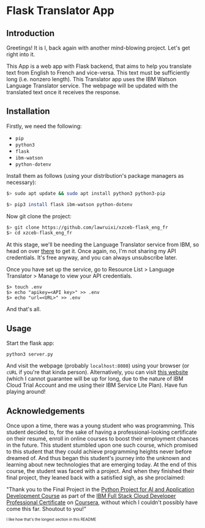 # Flask Translator App

## Introduction
Greetings! It is I, back again with another mind-blowing project. Let's get right into it.

This App is a web app with Flask backend, that aims to help you translate text from English to French and vice-versa. This text must be sufficiently long (i.e. nonzero length). This Translator app uses the IBM Watson Language Translator service. The webpage will be updated with the translated text once it receives the response.

## Installation
Firstly, we need the following:

- `pip`
- `python3`
- `flask`
- `ibm-watson`
- `python-dotenv`

Install them as follows (using your distribution's package managers as necessary):
```bash
$> sudo apt update && sudo apt install python3 python3-pip
```
```bash
$> pip3 install flask ibm-watson python-dotenv
```

Now git clone the project:
```bash
$> git clone https://github.com/lawruixi/xzceb-flask_eng_fr
$> cd xzceb-flask_eng_fr
```

At this stage, we'll be needing the Language Translator service from IBM, so head on over [there](https://cloud.ibm.com/catalog/services/language-translator) to get it. Once again, no, I'm not sharing my API credentials. It's free anyway, and you can always unsubscribe later. 

Once you have set up the service, go to Resource List > Language Translator > Manage to view your API credentials.
```
$> touch .env
$> echo "apikey=<API key>" >> .env
$> echo "url=<URL>" >> .env
```

And that's all.

## Usage
Start the flask app:
```
python3 server.py
```
And visit the webpage (probably `localhost:8080`) using your browser (or `cURL` if you're that kinda person). Alternatively, you can visit [this website](http://lawruixi3v3translationapp.mybluemix.net/) (which I cannot guarantee will be up for long, due to the nature of IBM Cloud Trial Account and me using their IBM Service Lite Plan). Have fun playing around!

## Acknowledgements
Once upon a time, there was a young student who was programming. This student decided to, for the sake of having a professional-looking certificate on their resumé, enroll in online courses to boost their employment chances in the future. This student stumbled upon one such course, which promised to this student that they could achieve programming heights never before dreamed of. And thus began this student's journey into the unknown and learning about new technologies that are emerging today. At the end of this course, the student was faced with a project. And when they finished their final project, they leaned back with a satisfied sigh, as she proclaimed:

"Thank you to the Final Project in the [Python Project for AI and Application Development Course](https://www.coursera.org/learn/python-project-for-ai-application-development) as part of the [IBM Full Stack Cloud Developer Professional Certificate](https://www.coursera.org/professional-certificates/ibm-full-stack-cloud-developer) on [Coursera](https://www.coursera.org/), without which I couldn't possibly have come this far. Shoutout to you!"

<sup><sub>I like how that's the longest section in this README</sub></sup>
